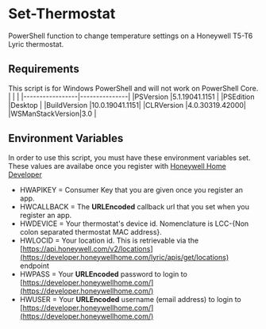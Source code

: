 # Set-Thermostat
PowerShell function to change temperature settings on a Honeywell T5-T6 Lyric thermostat.  
  
## Requirements  
This script is for Windows PowerShell and will not work on PowerShell Core.  
|                 |               |
|-----------------|---------------|
|PSVersion        |5.1.19041.1151 |
|PSEdition        |Desktop        |
|BuildVersion     |10.0.19041.1151|
|CLRVersion       |4.0.30319.42000|
|WSManStackVersion|3.0            |  
  
## Environment Variables  
In order to use this script, you must have these environment variables set. These values are availabe once you register with [Honeywell Home Developer](https://developer.honeywellhome.com/user/register)  
   - HWAPIKEY = Consumer Key that you are given once you register an app.
   - HWCALLBACK = The **URLEncoded** callback url that you set when you register an app.
   - HWDEVICE = Your thermostat's device id. Nomenclature is LCC-{Non colon separated thermostat MAC address}.
   - HWLOCID = Your location id. This is retrievable via the [https://api.honeywell.com/v2/locations](https://developer.honeywellhome.com/lyric/apis/get/locations) endpoint
   - HWPASS = Your **URLEncoded** password to login to [https://developer.honeywellhome.com/](https://developer.honeywellhome.com/)
   - HWUSER = Your **URLEncoded** username (email address) to login to [https://developer.honeywellhome.com/](https://developer.honeywellhome.com/)  


